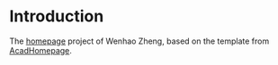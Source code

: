 # Introduction

The [homepage](https://shenmishajing.github.io) project of Wenhao Zheng, based on the template from [AcadHomepage](https://github.com/RayeRen/acad-homepage.github.io).
